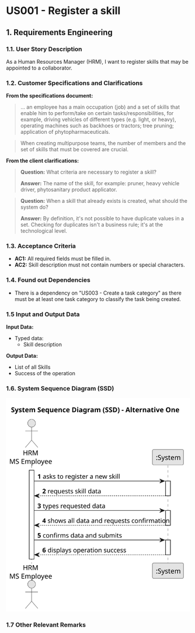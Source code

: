 # US001 - Register a skill


## 1. Requirements Engineering

### 1.1. User Story Description

As a Human Resources Manager (HRM), I want to register skills that may
be appointed to a collaborator.

### 1.2. Customer Specifications and Clarifications 

**From the specifications document:**

>	... an employee has a main occupation (job) and a set of skills
that enable him to perform/take on certain tasks/responsibilities, for example, driving
vehicles of different types (e.g. light, or heavy), operating machines such as backhoes
or tractors; tree pruning; application of phytopharmaceuticals. 

>	When creating multipurpose teams, the number of members
and the set of skills that must be covered are crucial. 

**From the client clarifications:**

> **Question:** What criteria are necessary to register a skill?
>
> **Answer:** The name of the skill, for example: pruner, heavy vehicle driver, phytosanitary product applicator.

> **Question:** When a skill that already exists is created, what should the system do?
>
> **Answer:** By definition, it's not possible to have duplicate values in a set. Checking for duplicates isn't a business rule; it's at the technological level.


### 1.3. Acceptance Criteria

* **AC1:** All required fields must be filled in.
* **AC2:** Skill description must not contain numbers or special characters.


### 1.4. Found out Dependencies

* There is a dependency on "US003 - Create a task category" as there must be at least one task category to classify the task being created.

### 1.5 Input and Output Data

**Input Data:**

* Typed data:
    * Skill description

**Output Data:**

* List of all Skills
* Success of the operation

### 1.6. System Sequence Diagram (SSD)

![System Sequence Diagram - Alternative One](svg/us001-system-sequence-diagram.svg)


### 1.7 Other Relevant Remarks
